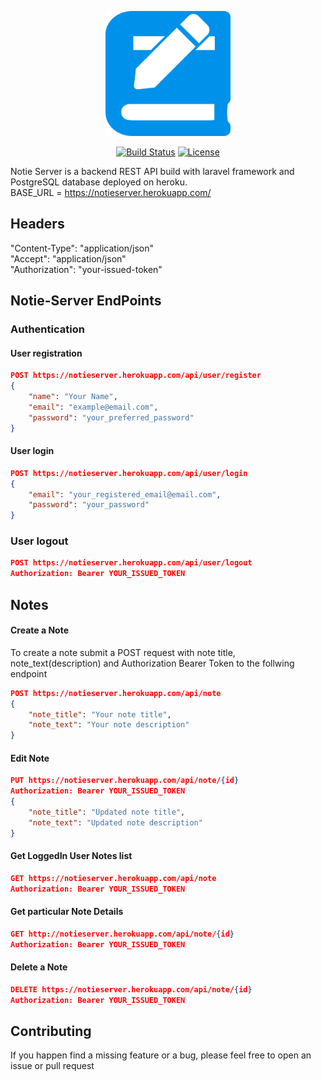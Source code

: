 <p align="center"><a href="" target="_blank"><img src="logo/Book.png" width="200"></a></p>

<p align="center">
<a href="https://travis-ci.org/laravel/framework"><img src="https://travis-ci.org/laravel/framework.svg" alt="Build Status"></a>
<a href="https://packagist.org/packages/laravel/framework"><img src="https://img.shields.io/packagist/l/laravel/framework" alt="License"></a>
</p>

Notie Server is a backend REST API build with laravel framework and PostgreSQL database deployed on heroku. <br/>
BASE_URL = https://notieserver.herokuapp.com/

## Headers
"Content-Type": "application/json" <br/>
"Accept": "application/json" <br/>
"Authorization": "your-issued-token"

## Notie-Server EndPoints
### Authentication
#### User registration
```json
POST https://notieserver.herokuapp.com/api/user/register
{
    "name": "Your Name",
    "email": "example@email.com",
    "password": "your_preferred_password"
}
```

#### User login
```json 
POST https://notieserver.herokuapp.com/api/user/login
{
    "email": "your_registered_email@email.com",
    "password": "your_password"
}
```


### User logout
```json
POST https://notieserver.herokuapp.com/api/user/logout
Authorization: Bearer YOUR_ISSUED_TOKEN
```

## Notes 
#### Create a Note
To create a note submit a POST request with note title, note_text(description) and Authorization Bearer Token to the follwing endpoint
```json
POST https://notieserver.herokuapp.com/api/note
{
    "note_title": "Your note title",
    "note_text": "Your note description"
}
```

#### Edit Note
```json
PUT https://notieserver.herokuapp.com/api/note/{id}
Authorization: Bearer YOUR_ISSUED_TOKEN
{
    "note_title": "Updated note title",
    "note_text": "Updated note description"
}
```
#### Get LoggedIn User Notes list
```json
GET https://notieserver.herokuapp.com/api/note
Authorization: Bearer YOUR_ISSUED_TOKEN
```

#### Get particular Note Details
```json
GET http://notieserver.herokuapp.com/api/note/{id}
Authorization: Bearer YOUR_ISSUED_TOKEN
```
#### Delete a Note
```json
DELETE https://notieserver.herokuapp.com/api/note/{id}
Authorization: Bearer YOUR_ISSUED_TOKEN
```
## Contributing
If you happen find a missing feature or a bug, please feel free to open an issue or pull request

